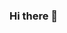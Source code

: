 ### Hi there 👋

<!--
**Mehmetkarabulut1/Mehmetkarabulut1** is a ✨ _special_ ✨ repository because its `README.md` (this file) appears on your GitHub profile.

Here are some ideas to get you started:

✨  Hello, I'm Mehmet.

 I am a student at Istanbul Technical University Petroleum and Natural Gas Engineering Department.
 I like to improve myself in every way and to be value-added. I have a very social personality, 
 which makes it easier for me to adapt quickly to the environments I am in and to be compatible in teamwork.

 I like to deal with sports in every field. The effect of sports discipline on my love of sports is also very high.
 I'm a 1 star scuba diver, I love scuba diving, I also have a special interest in camping and mountaineering.
 I don't miss camping and being in nature whenever I get the chance. I am interested in road cycling as an amateur,
 and I think it positively benefits my health and vigor. I am a sailing instructor. What I learned while sailing;
 I like to apply leadership quality, not being affected by negative conditions, taking the best decision according to the situation,
 turning the variable conditions into an advantage, acting as a team and acting as a whole, in most of my life

 I took part in many voluntary activities through associations or sports clubs. I like to take part in volunteer 
 activities and do good deeds without any self-interest.👋

✨ Merhabalar, ben Mehmet.

  İstanbul Teknik Üniversitesi Petrol ve Doğalgaz Mühendisliği bölümünde öğrenciyim. kendimi her yönden geliştirmeyi katma değer odaklı olmayı seviyorum.
 Oldukça sosyal bir kişiliğe sahibim bu durum bulunduğum ortamlara çabuk adapte olmayı ve ekip çalışmalarında uyumlu olmamı kolaylaştırıyor.

 Sporla her alanda uğraşmayı seviyorum. Sporu sevmemde, sporcu disiplinin getirdiklerinin de etkisi azımsanmayacak derecede yüksek.
 1 yıldız balık adamım tüplü dalış yapmayı seviyorum aynı zamanda kamp ve dağcılığa özel ilgim bulunuyor 
 fırsat buldukça kamp yapmayı ve doğada bulunmayı kaçırmıyorum. Yol bisikleti sporuyla amatör olarak ilgileniyorum 
 sağlığımı ve dinçliğime olumlu derecede fayda sağladığını düşünüyorum. Yelken eğitmenliği yapıyorum. Yelken yaparken öğrendiğim;
 liderlik vasfı, olumsuz şartlardan etkilenmeyip duruma göre en iyi kararı alıp değişken şartları avantaja çevirmeyi takım çalışması 
 ve bir bütün şeklinde hareket etmeyi hayatımın büyük bir kısmında uygulamayı seviyorum

 Bir çok gönüllü faaliyette dernekler ya da spor kulüpleri aracılığıyla yer aldım. Gönüllü faaliyetlerde yer almayı 
 çıkar gözetmeden iyilik yapmayı seviyorum.👋
